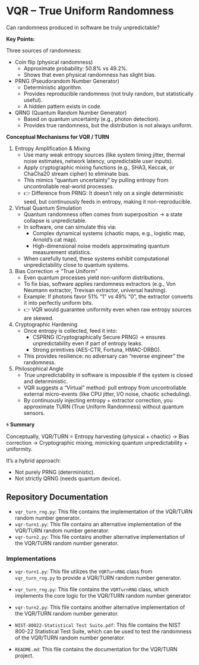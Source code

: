 # VQR – True Uniform Randomness

Can randomness produced in software be truly unpredictable?

**Key Points:**

Three sources of randomness:

*   Coin flip (physical randomness)
    *   Approximate probability: 50.8% vs 49.2%.
    *   Shows that even physical randomness has slight bias.
*   PRNG (Pseudorandom Number Generator)
    *   Deterministic algorithm.
    *   Provides reproducible randomness (not truly random, but statistically useful).
    *   A hidden pattern exists in code.
*   QRNG (Quantum Random Number Generator)
    *   Based on quantum uncertainty (e.g., photon detection).
    *   Provides true randomness, but the distribution is not always uniform.

**Conceptual Mechanisms for VQR / TURN**

1.  Entropy Amplification & Mixing
    *   Use many weak entropy sources (like system timing jitter, thermal noise estimates, network latency, unpredictable user inputs).
    *   Apply cryptographic mixing functions (e.g., SHA3, Keccak, or ChaCha20 stream cipher) to eliminate bias.
    *   This mimics “quantum uncertainty” by pulling entropy from uncontrollable real-world processes.
    *   👉 Difference from PRNG: It doesn’t rely on a single deterministic seed, but continuously feeds in entropy, making it non-reproducible.
2.  Virtual Quantum Simulation
    *   Quantum randomness often comes from superposition → a state collapse is unpredictable.
    *   In software, one can simulate this via:
        *   Complex dynamical systems (chaotic maps, e.g., logistic map, Arnold’s cat map).
        *   High-dimensional noise models approximating quantum measurement statistics.
    *   When carefully tuned, these systems exhibit computational unpredictability close to quantum systems.
3.  Bias Correction → “True Uniform”
    *   Even quantum processes yield non-uniform distributions.
    *   To fix bias, software applies randomness extractors (e.g., Von Neumann extractor, Trevisan extractor, universal hashing).
    *   Example: If photons favor 51% “1” vs 49% “0”, the extractor converts it into perfectly uniform bits.
    *   👉 VQR would guarantee uniformity even when raw entropy sources are skewed.
4.  Cryptographic Hardening
    *   Once entropy is collected, feed it into:
        *   CSPRNG (Cryptographically Secure PRNG) → ensures unpredictability even if part of entropy leaks.
        *   Strong primitives (AES-CTR, Fortuna, HMAC-DRBG).
    *   This provides resilience: no adversary can “reverse engineer” the randomness.
5.  Philosophical Angle
    *   True unpredictability in software is impossible if the system is closed and deterministic.
    *   VQR suggests a “Virtual” method: pull entropy from uncontrollable external micro-events (like CPU jitter, I/O noise, chaotic scheduling).
    *   By continuously injecting entropy + extractor correction, you approximate TURN (True Uniform Randomness) without quantum sensors.

🌀 **Summary**

Conceptually, VQR/TURN = Entropy harvesting (physical + chaotic) → Bias correction → Cryptographic mixing, mimicking quantum unpredictability + uniformity.

It’s a hybrid approach:

*   Not purely PRNG (deterministic).
*   Not strictly QRNG (needs quantum device).

## Repository Documentation

*   `vqr_turn_rng.py`: This file contains the implementation of the VQR/TURN random number generator.
*   `vqr-turn1.py`: This file contains an alternative implementation of the VQR/TURN random number generator.
*   `vqr-turn2.py`: This file contains another alternative implementation of the VQR/TURN random number generator.

### Implementations

*   `vqr-turn1.py`: This file utilizes the `VQRTurnRNG` class from `vqr_turn_rng.py` to provide a VQR/TURN random number generator.
*   `vqr_turn_rng.py`: This file contains the `VQRTurnRNG` class, which implements the core logic for the VQR/TURN random number generator.
*   `vqr-turn2.py`: This file contains another alternative implementation of the VQR/TURN random number generator.

*   `NIST-80022-Statistical Test Suite.pdf`: This file contains the NIST 800-22 Statistical Test Suite, which can be used to test the randomness of the VQR/TURN random number generator.
*   `README.md`: This file contains the documentation for the VQR/TURN project.

